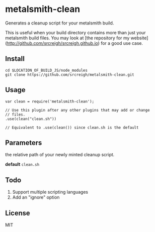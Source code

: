 metalsmith-clean
================

Generates a cleanup script for your metalsmith build.

This is useful when your build directory contains more than just your 
metalsmith build files. You may look at [the repository for my website]
(http://github.com/srcreigh/srcreigh.github.io) for a good use case.

Install
-------

```
cd $LOCATION_OF_BUILD_JS/node_modules
git clone https://github.com/srcreigh/metalsmith-clean.git
```

Usage
-----

```
var clean = require('metalsmith-clean');

// Use this plugin after any other plugins that may add or change 
// files.
.use(clean("clean.sh"))

// Equivalent to .use(clean()) since clean.sh is the default
```

Parameters
----------

the relative path of your newly minted cleanup script.

**default** ```clean.sh```
            

Todo
----

1. Support multiple scripting languages
2. Add an "ignore" option

License
-------

MIT
